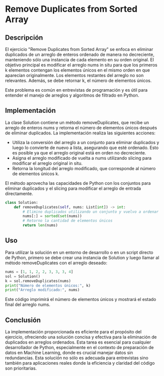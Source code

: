 # Remove Duplicates from Sorted Array

## Descripción

El ejercicio "Remove Duplicates from Sorted Array" se enfoca en eliminar duplicados de un arreglo de enteros ordenado de manera no decreciente, manteniendo sólo una instancia de cada elemento en su orden original. El objetivo principal es modificar el arreglo nums in situ para que los primeros k elementos contengan los elementos únicos en el mismo orden en que aparecían originalmente. Los elementos restantes del arreglo no son relevantes. Además, se debe retornar k, el número de elementos únicos.

Este problema es común en entrevistas de programación y es útil para entender el manejo de arreglos y algoritmos de filtrado en Python.

## Implementación

La clase Solution contiene un método removeDuplicates, que recibe un arreglo de enteros nums y retorna el número de elementos únicos después de eliminar duplicados. La implementación realiza las siguientes acciones:

* Utiliza la conversión del arreglo a un conjunto para eliminar duplicados y luego lo convierte de nuevo a lista, asegurando que esté ordenado. Esto es posible ya que el arreglo original está en orden no decreciente.
* Asigna el arreglo modificado de vuelta a nums utilizando slicing para modificar el arreglo original in situ.
* Retorna la longitud del arreglo modificado, que corresponde al número de elementos únicos k.

El método aprovecha las capacidades de Python con los conjuntos para eliminar duplicados y el slicing para modificar el arreglo de entrada directamente.

```python
class Solution:
    def removeDuplicates(self, nums: List[int]) -> int:
        # Elimino duplicados utilizando un conjunto y vuelvo a ordenar
        nums[:] = sorted(set(nums))
        # Retorno la cantidad de elementos únicos
        return len(nums)
```

## Uso

Para utilizar la solución en un entorno de desarrollo o en un script directo de Python, primero se debe crear una instancia de Solution y luego llamar al método removeDuplicates con el arreglo deseado:

```python
nums = [1, 1, 2, 2, 3, 3, 3, 4]
sol = Solution()
k = sol.removeDuplicates(nums)
print("Número de elementos únicos:", k)
print("Arreglo modificado:", nums)
```

Este código imprimirá el número de elementos únicos y mostrará el estado final del arreglo nums.

## Conclusión

La implementación proporcionada es eficiente para el propósito del ejercicio, ofreciendo una solución concisa y efectiva para la eliminación de duplicados en arreglos ordenados. Esta tarea es esencial para cualquier desarrollador de Python, especialmente en el contexto de preparación de datos en Machine Learning, donde es crucial manejar datos sin redundancias. Esta solución no sólo es adecuada para entrevistas sino también para aplicaciones reales donde la eficiencia y claridad del código son prioritarias.
